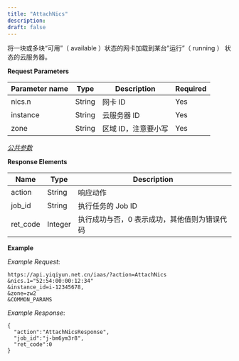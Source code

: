 ```yaml
---
title: "AttachNics"
description: 
draft: false
---
```




将一块或多块“可用”（ available ）状态的网卡加载到某台”运行”（ running ） 状态的云服务器。

**Request Parameters**

| Parameter name | Type | Description | Required |
| --- | --- | --- | --- |
| nics.n | String | 网卡 ID | Yes |
| instance | String | 云服务器 ID | Yes |
| zone | String | 区域 ID，注意要小写 | Yes |

[_公共参数_](../../../parameters/)

**Response Elements**

| Name | Type | Description |
| --- | --- | --- |
| action | String | 响应动作 |
| job_id | String | 执行任务的 Job ID |
| ret_code | Integer | 执行成功与否，0 表示成功，其他值则为错误代码 |

**Example**

_Example Request_:

```
https://api.yiqiyun.net.cn/iaas/?action=AttachNics
&nics.1="52:54:00:00:12:34"
&instance_id=i-12345678,
&zone=zw2
&COMMON_PARAMS
```

_Example Response_:

```
{
  "action":"AttachNicsResponse",
  "job_id":"j-bm6ym3r8",
  "ret_code":0
}
```
